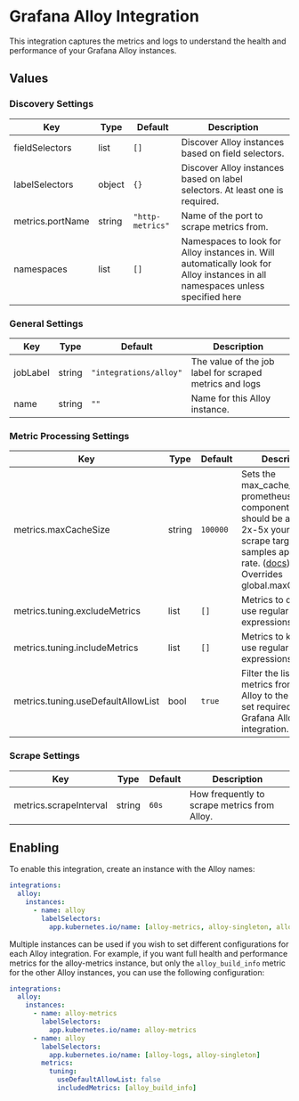 # Grafana Alloy Integration

This integration captures the metrics and logs to understand the health and performance of your Grafana
Alloy instances.

## Values

### Discovery Settings

| Key | Type | Default | Description |
|-----|------|---------|-------------|
| fieldSelectors | list | `[]` | Discover Alloy instances based on field selectors. |
| labelSelectors | object | `{}` | Discover Alloy instances based on label selectors. At least one is required. |
| metrics.portName | string | `"http-metrics"` | Name of the port to scrape metrics from. |
| namespaces | list | `[]` | Namespaces to look for Alloy instances in. Will automatically look for Alloy instances in all namespaces unless specified here |

### General Settings

| Key | Type | Default | Description |
|-----|------|---------|-------------|
| jobLabel | string | `"integrations/alloy"` | The value of the job label for scraped metrics and logs |
| name | string | `""` | Name for this Alloy instance. |

### Metric Processing Settings

| Key | Type | Default | Description |
|-----|------|---------|-------------|
| metrics.maxCacheSize | string | `100000` | Sets the max_cache_size for prometheus.relabel component. This should be at least 2x-5x your largest scrape target or samples appended rate. ([docs](https://grafana.com/docs/alloy/latest/reference/components/prometheus.relabel/#arguments)) Overrides global.maxCacheSize |
| metrics.tuning.excludeMetrics | list | `[]` | Metrics to drop. Can use regular expressions. |
| metrics.tuning.includeMetrics | list | `[]` | Metrics to keep. Can use regular expressions. |
| metrics.tuning.useDefaultAllowList | bool | `true` | Filter the list of metrics from Grafana Alloy to the minimal set required for the Grafana Alloy integration. |

### Scrape Settings

| Key | Type | Default | Description |
|-----|------|---------|-------------|
| metrics.scrapeInterval | string | `60s` | How frequently to scrape metrics from Alloy. |

## Enabling

To enable this integration, create an instance with the Alloy names:

```yaml
integrations:
  alloy:
    instances:
      - name: alloy
        labelSelectors:
          app.kubernetes.io/name: [alloy-metrics, alloy-singleton, alloy-logs]
```

Multiple instances can be used if you wish to set different configurations for each Alloy integration. For example, if
you want full health and performance metrics for the alloy-metrics instance, but only the `alloy_build_info` metric for
the other Alloy instances, you can use the following configuration:

```yaml
integrations:
  alloy:
    instances:
      - name: alloy-metrics
        labelSelectors:
          app.kubernetes.io/name: alloy-metrics
      - name: alloy
        labelSelectors:
          app.kubernetes.io/name: [alloy-logs, alloy-singleton]
        metrics:
          tuning:
            useDefaultAllowList: false
            includedMetrics: [alloy_build_info]
```
